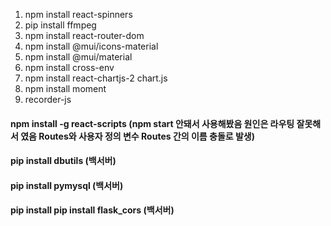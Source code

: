 1. npm install react-spinners
2. pip install ffmpeg
3. npm install react-router-dom
4. npm install @mui/icons-material
5. npm install @mui/material
6. npm install cross-env
7. npm install react-chartjs-2 chart.js
8. npm install moment
7. recorder-js
    
#### npm install -g react-scripts (npm start 안돼서 사용해봤음 원인은 라우팅 잘못해서 였음 Routes와 사용자 정의 변수 Routes 간의 이름 충돌로 발생)
#### pip install dbutils (백서버)
#### pip install pymysql (백서버)
#### pip install pip install flask_cors (백서버)
